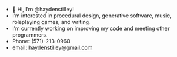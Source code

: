 - 👋 Hi, I’m @haydenstilley!
- I’m interested in procedural design, generative software, music, roleplaying games, and writing.
- I’m currently working on improving my code and meeting other programmers.
- Phone: (571)-213-0960
- email: haydenstilley@gmail.com

<!---
haydenstilley/haydenstilley is a ✨ special ✨ repository because its `README.md` (this file) appears on your GitHub profile.
You can click the Preview link to take a look at your changes.
--->
